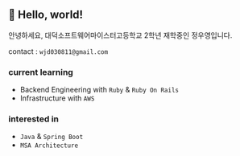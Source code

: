 ## 👐 Hello, world!

안녕하세요, 대덕소프트웨어마이스터고등학교 2학년 재학중인 정우영입니다.  

contact : `wjd030811@gmail.com`

### current learning
- Backend Engineering with  `Ruby` & `Ruby On Rails`
- Infrastructure with `AWS`

### interested in
- `Java` & `Spring Boot`
- `MSA Architecture`